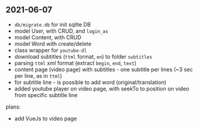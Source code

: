 2021-06-07
----------

- `db/migrate.db` for init sqlite DB
- model User, with CRUD, and `login_as`
- model Content, with CRUD
- model Word with create/delete
- class wrapper for `youtube-dl`
- download subtitles (`ttml` format, `en`) to folder `subtitles`
- parsing `ttml` xml format (extract `begin`, `end`, `text`)
- content page (video page) with subtitles - one subtitle per lines (~3 sec per line, as in `ttml`)
- for subtitle line - is possible to add word (original/translation)
- added youtube player on video page, with seekTo to position on video from specific subtitle line

plans:

- add VueJs to video page
